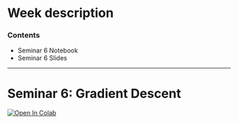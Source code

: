 # Week description

### Contents

* Seminar 6 Notebook
* Seminar 6 Slides

---

# Seminar 6: Gradient Descent

<a target="_blank" href="https://colab.research.google.com/github/alllirik/hse_ml_bioinf/blob/main/week06/Seminar_6_Gradient_Descent.ipynb">
  <img src="https://colab.research.google.com/assets/colab-badge.svg" alt="Open In Colab"/>
</a>

